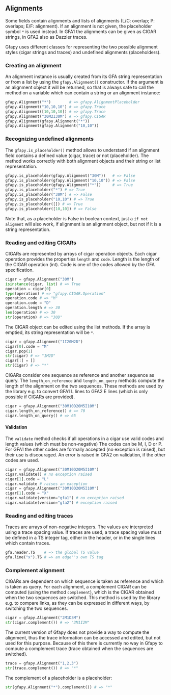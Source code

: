 ## Alignments

Some fields contain alignments and lists of alignments (L/C: overlap; P:
overlaps; E/F: alignment). If an alignment is not given, the placeholder symbol
```*``` is used instead.  In GFA1 the alignments can be given as CIGAR strings,
in GFA2 also as Dazzler traces.

Gfapy uses different classes for representing the two
possible alignment styles (cigar strings and traces) and undefined alignments
(placeholders).

### Creating an alignment

An alignment instance is usually created from its GFA string representation
or from a list by using the ```gfapy.Alignment()``` constructor.
If the argument is an alignment object it will be returned,
so that is always safe to call the method on a
variable which can contain a string or an alignment instance:

```python
gfapy.Alignment("*")        # => gfapy.AlignmentPlaceholder
gfapy.Alignment("10,10,10") # => gfapy.Trace
gfapy.Alignment([10,10,10]) # => gfapy.Trace
gfapy.Alignment("30M2I30M") # => gfapy.CIGAR
gfapy.Alignment(gfapy.Alignment("*"))
gfapy.Alignment(gfapy.Alignment("10,10"))
```

### Recognizing undefined alignments

The ```gfapy.is_placeholder()``` method allows to understand if an alignment
field contains a defined value (cigar, trace) or not (placeholder).
The method works correctly with both alignment objects and their string
or list representation.

```python
gfapy.is_placeholder(gfapy.Alignment("30M"))   # => False
gfapy.is_placeholder(gfapy.Alignment("10,10")) # => False
gfapy.is_placeholder(gfapy.Alignment("*"))     # => True
gfapy.is_placeholder("*") # => True
gfapy.is_placeholder("30M") # => False
gfapy.is_placeholder("10,10") # => True
gfapy.is_placeholder([]) # => True
gfapy.is_placeholder([10,10]) # => False
```

Note that, as a placeholder is False in boolean context, just a
```if not aligment``` will also work, if alignment is an alignment object,
but not if it is a string representation.

### Reading and editing CIGARs

CIGARs are represented by arrays of cigar operation objects.
Each cigar operation provides the properties ```length``` and
```code```. Length is the length of the CIGAR operation (int).
Code is one of the codes allowed by the GFA specification.

```python
cigar = gfapy.Alignment("30M")
isinstance(cigar, list) # => True
operation = cigar[0]
type(operation) # => "gfapy.CIGAR.Operation"
operation.code # => "M"
operation.code = "D"
operation.length # => 30
len(operation) # => 30
str(operation) # => "30D"
```

The CIGAR object can be edited using the list methods.
If the array is emptied, its string representation will be ```*```.
```python
cigar = gfapy.Alignment("1I20M2D")
cigar[0].code = "M"
cigar.pop(1)
str(cigar) # => "1M2D"
cigar[:] = []
str(Cigar) # => "*"
```

CIGARs consider one sequence as reference and another sequence
as query. The ```length_on_reference``` and ```length_on_query``` methods
compute the length of the alignment on the two sequences.
These methods are used by the library e.g. to convert GFA1 L lines to GFA2
E lines (which is only possible if CIGARs are provided).

```python
cigar = gfapy.Alignment("30M10D20M5I10M")
cigar.length_on_reference() # => 70
cigar.length_on_query() # => 65
```

#### Validation

The ```validate``` method checks if all operations in a cigar use
valid codes and length values (which must be non-negative)
The codes can be M, I, D or P. For GFA1 the other codes are formally accepted
(no exception is raised), but their use is discouraged.
An error is raised in GFA2 on validation, if the other codes are used.

```python
cigar = gfapy.Alignment("30M10D20M5I10M")
cigar.validate() # no exception raised
cigar[1].code = "L"
cigar.validate # raises an exception
cigar = gfapy.Alignment("30M10D20M5I10M")
cigar[1].code = "X"
cigar.validate(version="gfa1") # no exception raised
cigar.validate(version="gfa2") # exception raised
```

### Reading and editing traces

Traces are arrays of non-negative integers. The values are interpreted
using a trace spacing value. If traces are used, a trace spacing value must be
defined in a TS integer tag, either in the header, or in the single lines
which contain traces.

```python
gfa.header.TS    # => the global TS value
gfa.line("x").TS # => an edge''s own TS tag
```

### Complement alignment

CIGARs are dependent on which sequence is taken as reference and which is
taken as query. For each alignment, a complement CIGAR can be computed
(using the method ```complement```), which is the CIGAR obtained when the
two sequences are switched. This method is used by the library
e.g. to compare links, as they can be expressed in different ways, by
switching the two sequences.

```python
cigar = gfapy.Alignment("2M1D3M")
str(cigar.complement()) # => "3M1I2M"
```

The current version of Gfapy does not provide a way to compute the alignment,
thus the trace information can be accessed and edited, but not used for
this purpose. Because of this there is currently no way in Gfapy to compute a
complement trace (trace obtained when the sequences are switched).

```python
trace = gfapy.Alignment("1,2,3")
str(trace.complement()) # => "*"
```

The complement of a placeholder is a placeholder:

```python
str(gfapy.Alignment("*").complement()) # => "*"
```
